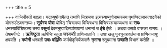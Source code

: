 +++
title = 5

+++
वाजिनीवती बह्वन्ना। यद्यप्युषोनामैतत् तथापि चित्रामघा इत्यस्याप्युषोनामकस्य पृथग्विद्यमानत्वादत्रैको योगरूढोऽवगन्तव्यः। **सूर्यस्य** **योषा** योषित् 'चित्रामघा विचित्रधना विचित्ररश्म्याख्यधना वा **रायः** धनस्याविशिष्टस्य तस्य **वसूनां** देवमनुष्यादिसर्वाश्रयाणां धनानां च **ईशे** ईष्टे । अथवा वसवो वासका रश्मयः । तेषामपीष्टे । **ऋषिष्टुता** ऋषिभिः स्तुता **जरयन्ती** प्राणिजातानि । उषाः खलु पुनःपुनरावर्तमाना प्राणिनामायुः क्षपयति । **मघोनी** धनवती **उषाः** **वह्निभिः** कर्मवोढृभिर्यजमानैः **गृणाना** स्तूयमाना **उच्छति** विभानं करोति ॥
